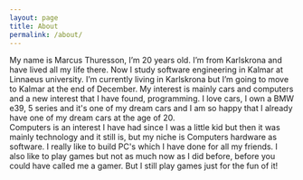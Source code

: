 ```yaml
---
layout: page
title: About
permalink: /about/
---
```


My name is Marcus Thuresson, I’m 20 years old. I’m from Karlskrona and have lived all my life there. Now I study software engineering in Kalmar at Linnaeus university. I’m currently living in Karlskrona but I’m going to move to Kalmar at the end of December. My interest is mainly cars and computers and a new interest that I have found, programming. I love cars, I own a BMW e39, 5 series and it's one of my dream cars and I am so happy that I already have one of my dream cars at the age of 20.  
Computers is an interest I have had since I was a little kid but then it was mainly technology and it still is, but my niche is Computers hardware as software. I really like to build PC's which I have done for all my friends. I also like to play games but not as much now as I did before, before you could have called me a gamer. But I still play games just for the fun of it!
